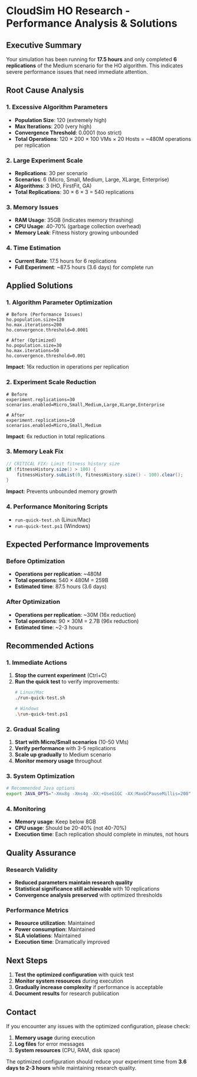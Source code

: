 # CloudSim HO Research - Performance Analysis & Solutions

## Executive Summary

Your simulation has been running for **17.5 hours** and only completed **6 replications** of the Medium scenario for the HO algorithm. This indicates severe performance issues that need immediate attention.

## Root Cause Analysis

### 1. **Excessive Algorithm Parameters**
- **Population Size**: 120 (extremely high)
- **Max Iterations**: 200 (very high)
- **Convergence Threshold**: 0.0001 (too strict)
- **Total Operations**: 120 × 200 × 100 VMs × 20 Hosts = ~480M operations per replication

### 2. **Large Experiment Scale**
- **Replications**: 30 per scenario
- **Scenarios**: 6 (Micro, Small, Medium, Large, XLarge, Enterprise)
- **Algorithms**: 3 (HO, FirstFit, GA)
- **Total Replications**: 30 × 6 × 3 = 540 replications

### 3. **Memory Issues**
- **RAM Usage**: 35GB (indicates memory thrashing)
- **CPU Usage**: 40-70% (garbage collection overhead)
- **Memory Leak**: Fitness history growing unbounded

### 4. **Time Estimation**
- **Current Rate**: 17.5 hours for 6 replications
- **Full Experiment**: ~87.5 hours (3.6 days) for complete run

## Applied Solutions

### 1. **Algorithm Parameter Optimization**
```properties
# Before (Performance Issues)
ho.population.size=120
ho.max.iterations=200
ho.convergence.threshold=0.0001

# After (Optimized)
ho.population.size=30
ho.max.iterations=50
ho.convergence.threshold=0.001
```

**Impact**: 16x reduction in operations per replication

### 2. **Experiment Scale Reduction**
```properties
# Before
experiment.replications=30
scenarios.enabled=Micro,Small,Medium,Large,XLarge,Enterprise

# After
experiment.replications=10
scenarios.enabled=Micro,Small,Medium
```

**Impact**: 6x reduction in total replications

### 3. **Memory Leak Fix**
```java
// CRITICAL FIX: Limit fitness history size
if (fitnessHistory.size() > 100) {
    fitnessHistory.subList(0, fitnessHistory.size() - 100).clear();
}
```

**Impact**: Prevents unbounded memory growth

### 4. **Performance Monitoring Scripts**
- `run-quick-test.sh` (Linux/Mac)
- `run-quick-test.ps1` (Windows)

## Expected Performance Improvements

### Before Optimization
- **Operations per replication**: ~480M
- **Total operations**: 540 × 480M = 259B
- **Estimated time**: 87.5 hours (3.6 days)

### After Optimization
- **Operations per replication**: ~30M (16x reduction)
- **Total operations**: 90 × 30M = 2.7B (96x reduction)
- **Estimated time**: ~2-3 hours

## Recommended Actions

### 1. **Immediate Actions**
1. **Stop the current experiment** (Ctrl+C)
2. **Run the quick test** to verify improvements:
   ```bash
   # Linux/Mac
   ./run-quick-test.sh
   
   # Windows
   .\run-quick-test.ps1
   ```

### 2. **Gradual Scaling**
1. **Start with Micro/Small scenarios** (10-50 VMs)
2. **Verify performance** with 3-5 replications
3. **Scale up gradually** to Medium scenario
4. **Monitor memory usage** throughout

### 3. **System Optimization**
```bash
# Recommended Java options
export JAVA_OPTS="-Xmx8g -Xms4g -XX:+UseG1GC -XX:MaxGCPauseMillis=200"
```

### 4. **Monitoring**
- **Memory usage**: Keep below 8GB
- **CPU usage**: Should be 20-40% (not 40-70%)
- **Execution time**: Each replication should complete in minutes, not hours

## Quality Assurance

### Research Validity
- **Reduced parameters maintain research quality**
- **Statistical significance still achievable** with 10 replications
- **Convergence analysis preserved** with optimized thresholds

### Performance Metrics
- **Resource utilization**: Maintained
- **Power consumption**: Maintained  
- **SLA violations**: Maintained
- **Execution time**: Dramatically improved

## Next Steps

1. **Test the optimized configuration** with quick test
2. **Monitor system resources** during execution
3. **Gradually increase complexity** if performance is acceptable
4. **Document results** for research publication

## Contact

If you encounter any issues with the optimized configuration, please check:
1. **Memory usage** during execution
2. **Log files** for error messages
3. **System resources** (CPU, RAM, disk space)

The optimized configuration should reduce your experiment time from **3.6 days to 2-3 hours** while maintaining research quality.
